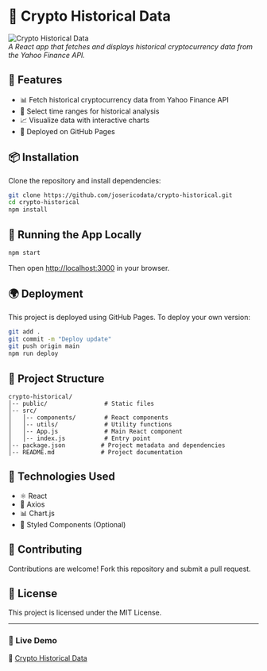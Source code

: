 # 🚀 Crypto Historical Data

![Crypto Historical Data](https://your-image-url.com/banner.png)  
*A React app that fetches and displays historical cryptocurrency data from the Yahoo Finance API.*

## 🌟 Features
- 📊 Fetch historical cryptocurrency data from Yahoo Finance API
- 📅 Select time ranges for historical analysis
- 📈 Visualize data with interactive charts
- 🚀 Deployed on GitHub Pages

## 📦 Installation

Clone the repository and install dependencies:

```bash
git clone https://github.com/josericodata/crypto-historical.git
cd crypto-historical
npm install
```

## 🚀 Running the App Locally

```bash
npm start
```
Then open [http://localhost:3000](http://localhost:3000) in your browser.

## 🌍 Deployment

This project is deployed using GitHub Pages. To deploy your own version:

```bash
git add .
git commit -m "Deploy update"
git push origin main
npm run deploy
```

## 📜 Project Structure
```
crypto-historical/
│-- public/                # Static files
│-- src/
│   │-- components/        # React components
│   │-- utils/             # Utility functions
│   │-- App.js             # Main React component
│   │-- index.js           # Entry point
│-- package.json          # Project metadata and dependencies
│-- README.md             # Project documentation
```

## 🔧 Technologies Used
- ⚛️ React
- 📡 Axios
- 📊 Chart.js
- 🎨 Styled Components (Optional)

## 🤝 Contributing
Contributions are welcome! Fork this repository and submit a pull request.

## 📜 License
This project is licensed under the MIT License.

---

### 📍 Live Demo
🔗 [Crypto Historical Data](https://josericodata.github.io/crypto-historical/)
